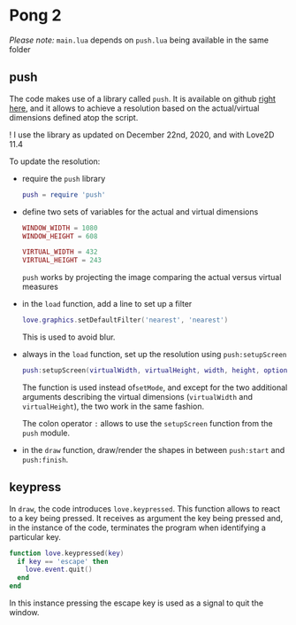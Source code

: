 # Pong 2

_Please note:_ `main.lua` depends on `push.lua` being available in the same folder

## push

The code makes use of a library called `push`. It is available on github [right here](https://github.com/Ulydev/push/blob/master/push.lua), and it allows to achieve a resolution based on the actual/virtual dimensions defined atop the script.

! I use the library as updated on December 22nd, 2020, and with Love2D 11.4

To update the resolution:

- require the `push` library

  ```lua
  push = require 'push'
  ```

- define two sets of variables for the actual and virtual dimensions

  ```lua
  WINDOW_WIDTH = 1080
  WINDOW_HEIGHT = 608

  VIRTUAL_WIDTH = 432
  VIRTUAL_HEIGHT = 243
  ```

  `push` works by projecting the image comparing the actual versus virtual measures

- in the `load` function, add a line to set up a filter

  ```lua
  love.graphics.setDefaultFilter('nearest', 'nearest')
  ```

  This is used to avoid blur.

- always in the `load` function, set up the resolution using `push:setupScreen`

  ```lua
  push:setupScreen(virtualWidth, virtualHeight, width, height, options)
  ```

  The function is used instead of`setMode`, and except for the two additional arguments describing the virtual dimensions (`virtualWidth` and `virtualHeight`), the two work in the same fashion.

  The colon operator `:` allows to use the `setupScreen` function from the `push` module.

- in the `draw` function, draw/render the shapes in between `push:start` and `push:finish`.

## keypress

In `draw`, the code introduces `love.keypressed`. This function allows to react to a key being pressed. It receives as argument the key being pressed and, in the instance of the code, terminates the program when identifying a particular key.

```lua
function love.keypressed(key)
  if key == 'escape' then
    love.event.quit()
  end
end
```

In this instance pressing the escape key is used as a signal to quit the window.
